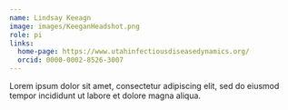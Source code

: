 ```yaml
---
name: Lindsay Keeagn
image: images/KeeganHeadshot.png
role: pi
links:
  home-page: https://www.utahinfectiousdiseasedynamics.org/
  orcid: 0000-0002-8526-3007
---
```


Lorem ipsum dolor sit amet, consectetur adipiscing elit, sed do eiusmod tempor incididunt ut labore et dolore magna aliqua.
